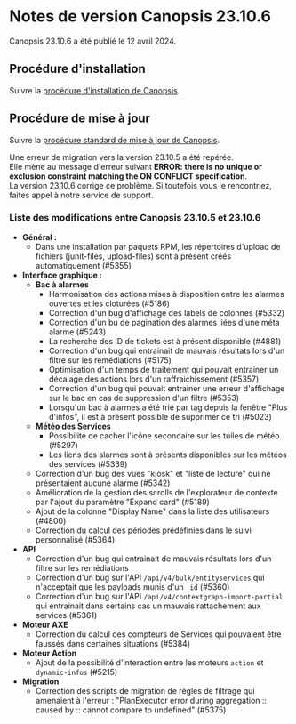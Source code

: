 # Notes de version Canopsis 23.10.6

Canopsis 23.10.6 a été publié le 12 avril 2024.

## Procédure d'installation

Suivre la [procédure d'installation de Canopsis](../guide-administration/installation/index.md).

## Procédure de mise à jour

Suivre la [procédure standard de mise à jour de Canopsis](../guide-administration/mise-a-jour/index.md).

Une erreur de migration vers la version 23.10.5 a été repérée.  
Elle mène au message d'erreur suivant **ERROR: there is no unique or exclusion constraint matching the ON CONFLICT specification**.  
La version 23.10.6 corrige ce problème. Si toutefois vous le rencontriez, faites appel à notre service de support.  

### Liste des modifications entre Canopsis 23.10.5 et 23.10.6

*  **Général :**
    * Dans une installation par paquets RPM, les répertoires d'upload de fichiers (junit-files, upload-files) sont à présent créés automatiquement (#5355)
*  **Interface graphique :**
    * **Bac à alarmes**
      * Harmonisation des actions mises à disposition entre les alarmes ouvertes et les cloturées (#5186)
      * Correction d'un bug d'affichage des labels de colonnes (#5332)
      * Correction d'un bu de pagination des alarmes liées d'une méta alarme (#5243)
      * La recherche des ID de tickets est à présent disponible (#4881)
      * Correction d'un bug qui entrainait de mauvais résultats lors d'un filtre sur les remédiations (#5175)
      * Optimisation d'un temps de traitement qui pouvait entrainer un décalage des actions lors d'un raffraichissement (#5357)
      * Correction d'un bug qui pouvait entrainer une erreur d'affichage sur le bac en cas de suppression d'un filtre (#5353)
      * Lorsqu'un bac à alarmes a été trié par tag depuis la fenêtre "Plus d'infos", il est à présent possible de supprimer ce tri (#5023)
    * **Météo des Services**
      * Possibilité de cacher l'icône secondaire sur les tuiles de météo (#5297)
      * Les liens des alarmes sont à présents disponibles sur les météos des services (#5339)
    * Correction d'un bug des vues "kiosk" et "liste de lecture" qui ne présentaient aucune alarme (#5342)
    * Amélioration de la gestion des scrolls de l'explorateur de contexte par l'ajout du paramètre "Expand card" (#5189)
    * Ajout de la colonne "Display Name" dans la liste des utilisateurs (#4800)
    * Correction du calcul des périodes prédéfinies dans le suivi personnalisé (#5364)
*  **API**
    * Correction d'un bug qui entrainait de mauvais résultats lors d'un filtre sur les remédiations
    * Correction d'un bug sur l'API `/api/v4/bulk/entityservices` qui n'acceptait que les payloads munis d'un `_id` (#5360)
    * Correction d'un bug sur l'API `/api/v4/contextgraph-import-partial` qui entrainait dans certains cas un mauvais rattachement aux services (#5361)
*  **Moteur AXE**
    * Correction du calcul des compteurs de Services qui pouvaient être faussés dans certaines situations (#5384)
*  **Moteur Action**
    * Ajout de la possibilité d'interaction entre les moteurs `action` et `dynamic-infos` (#5215)
*  **Migration**
    * Correction des scripts de migration de règles de filtrage qui amenaient à l'erreur : "PlanExecutor error during aggregation :: caused by :: cannot compare to undefined" (#5375)

